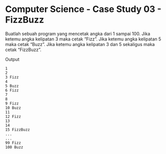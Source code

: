 # Computer Science - Case Study 03 - FizzBuzz

Buatlah sebuah program yang mencetak angka dari 1 sampai 100. Jika ketemu angka kelipatan 3 maka cetak “Fizz”. Jika ketemu angka kelipatan 5 maka cetak “Buzz”. Jika ketemu angka kelipatan 3 dan 5 sekaligus maka cetak “FizzBuzz”.

Output
```
1
2
3 Fizz
4
5 Buzz
6 Fizz
7
8
9 Fizz
10 Buzz
11
12 Fizz
13
14
15 FizzBuzz
...
...
99 Fizz
100 Buzz

```